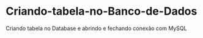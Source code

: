 # Criando-tabela-no-Banco-de-Dados
Criando tabela no Database e abrindo e fechando conexão com MySQL
